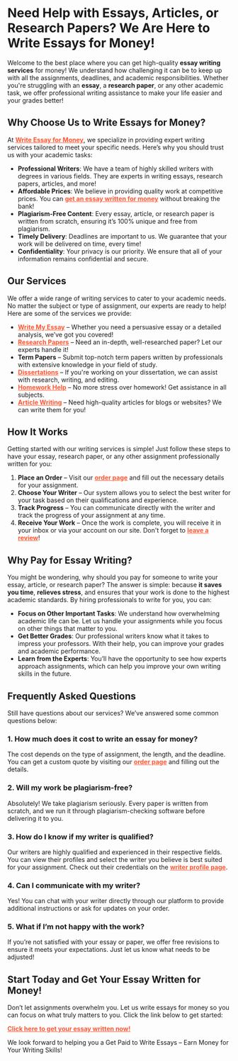 <h1>Need Help with Essays, Articles, or Research Papers? We Are Here to Write Essays for Money!</h1>

<p>Welcome to the best place where you can get high-quality <strong>essay writing services</strong> for money! We understand how challenging it can be to keep up with all the assignments, deadlines, and academic responsibilities. Whether you're struggling with an <strong>essay</strong>, a <strong>research paper</strong>, or any other academic task, we offer professional writing assistance to make your life easier and your grades better!</p>

<h2>Why Choose Us to Write Essays for Money?</h2>

<p>At <a href="https://tinyurl.com/topessay?keyword=write+essay+for+money" style="color:#FF5733"><strong>Write Essay for Money</strong></a>, we specialize in providing expert writing services tailored to meet your specific needs. Here’s why you should trust us with your academic tasks:</p>

<ul>
  <li><strong>Professional Writers</strong>: We have a team of highly skilled writers with degrees in various fields. They are experts in writing essays, research papers, articles, and more!</li>
  <li><strong>Affordable Prices</strong>: We believe in providing quality work at competitive prices. You can <a href="https://tinyurl.com/topessay?keyword=write+essay+for+money" style="color:#FF5733"><strong>get an essay written for money</strong></a> without breaking the bank!</li>
  <li><strong>Plagiarism-Free Content</strong>: Every essay, article, or research paper is written from scratch, ensuring it’s 100% unique and free from plagiarism.</li>
  <li><strong>Timely Delivery</strong>: Deadlines are important to us. We guarantee that your work will be delivered on time, every time!</li>
  <li><strong>Confidentiality</strong>: Your privacy is our priority. We ensure that all of your information remains confidential and secure.</li>
</ul>

<h2>Our Services</h2>

<p>We offer a wide range of writing services to cater to your academic needs. No matter the subject or type of assignment, our experts are ready to help! Here are some of the services we provide:</p>

<ul>
  <li><a href="https://tinyurl.com/topessay?keyword=write+essay+for+money" style="color:#FF5733"><strong>Write My Essay</strong></a> – Whether you need a persuasive essay or a detailed analysis, we’ve got you covered!</li>
  <li><a href="https://tinyurl.com/topessay?keyword=write+essay+for+money" style="color:#FF5733"><strong>Research Papers</strong></a> – Need an in-depth, well-researched paper? Let our experts handle it!</li>
  <li><strong>Term Papers</strong> – Submit top-notch term papers written by professionals with extensive knowledge in your field of study.</li>
  <li><a href="https://tinyurl.com/topessay?keyword=write+essay+for+money" style="color:#FF5733"><strong>Dissertations</strong></a> – If you're working on your dissertation, we can assist with research, writing, and editing.</li>
  <li><a href="https://tinyurl.com/topessay?keyword=write+essay+for+money" style="color:#FF5733"><strong>Homework Help</strong></a> – No more stress over homework! Get assistance in all subjects.</li>
  <li><a href="https://tinyurl.com/topessay?keyword=write+essay+for+money" style="color:#FF5733"><strong>Article Writing</strong></a> – Need high-quality articles for blogs or websites? We can write them for you!</li>
</ul>

<h2>How It Works</h2>

<p>Getting started with our writing services is simple! Just follow these steps to have your essay, research paper, or any other assignment professionally written for you:</p>

<ol>
  <li><strong>Place an Order</strong> – Visit our <a href="https://tinyurl.com/topessay?keyword=write+essay+for+money" style="color:#FF5733"><strong>order page</strong></a> and fill out the necessary details for your assignment.</li>
  <li><strong>Choose Your Writer</strong> – Our system allows you to select the best writer for your task based on their qualifications and experience.</li>
  <li><strong>Track Progress</strong> – You can communicate directly with the writer and track the progress of your assignment at any time.</li>
  <li><strong>Receive Your Work</strong> – Once the work is complete, you will receive it in your inbox or via your account on our site. Don't forget to <a href="https://tinyurl.com/topessay?keyword=write+essay+for+money" style="color:#FF5733"><strong>leave a review</strong></a>!</li>
</ol>

<h2>Why Pay for Essay Writing?</h2>

<p>You might be wondering, why should you pay for someone to write your essay, article, or research paper? The answer is simple: because <strong>it saves you time</strong>, <strong>relieves stress</strong>, and ensures that your work is done to the highest academic standards. By hiring professionals to write for you, you can:</p>

<ul>
  <li><strong>Focus on Other Important Tasks</strong>: We understand how overwhelming academic life can be. Let us handle your assignments while you focus on other things that matter to you.</li>
  <li><strong>Get Better Grades</strong>: Our professional writers know what it takes to impress your professors. With their help, you can improve your grades and academic performance.</li>
  <li><strong>Learn from the Experts</strong>: You’ll have the opportunity to see how experts approach assignments, which can help you improve your own writing skills in the future.</li>
</ul>

<h2>Frequently Asked Questions</h2>

<p>Still have questions about our services? We’ve answered some common questions below:</p>

<h3>1. How much does it cost to write an essay for money?</h3>
<p>The cost depends on the type of assignment, the length, and the deadline. You can get a custom quote by visiting our <a href="https://tinyurl.com/topessay?keyword=write+essay+for+money" style="color:#FF5733"><strong>order page</strong></a> and filling out the details.</p>

<h3>2. Will my work be plagiarism-free?</h3>
<p>Absolutely! We take plagiarism seriously. Every paper is written from scratch, and we run it through plagiarism-checking software before delivering it to you.</p>

<h3>3. How do I know if my writer is qualified?</h3>
<p>Our writers are highly qualified and experienced in their respective fields. You can view their profiles and select the writer you believe is best suited for your assignment. Check out their credentials on the <a href="https://tinyurl.com/topessay?keyword=write+essay+for+money" style="color:#FF5733"><strong>writer profile page</strong></a>.</p>

<h3>4. Can I communicate with my writer?</h3>
<p>Yes! You can chat with your writer directly through our platform to provide additional instructions or ask for updates on your order.</p>

<h3>5. What if I’m not happy with the work?</h3>
<p>If you’re not satisfied with your essay or paper, we offer free revisions to ensure it meets your expectations. Just let us know what needs to be adjusted!</p>

<h2>Start Today and Get Your Essay Written for Money!</h2>

<p>Don’t let assignments overwhelm you. Let us write essays for money so you can focus on what truly matters to you. Click the link below to get started:</p>

<p><a href="https://tinyurl.com/topessay?keyword=write+essay+for+money" style="color:#FF5733"><strong>Click here to get your essay written now!</strong></a></p>

<p>We look forward to helping you a
Get Paid to Write Essays – Earn Money for Your Writing Skills!
